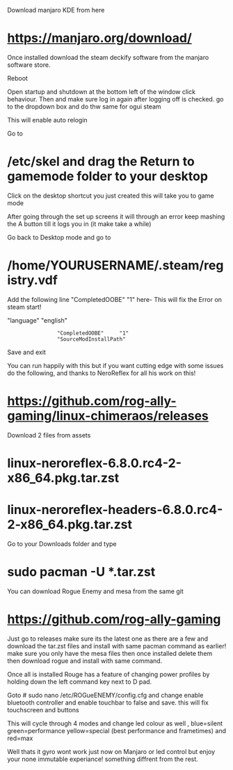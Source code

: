 Download manjaro KDE from here 

# https://manjaro.org/download/

Once installed download the steam deckify software from the manjaro software store.

Reboot

Open startup and shutdown  at the bottom left of the window click behaviour. Then and make sure log in again after logging off is checked. go to the dropdown box and do thw same for ogui steam 

This will enable auto relogin 

Go to 

# /etc/skel  and drag the Return to gamemode folder to your desktop 

Click on the desktop shortcut you just created this will take you to game mode 

After going through the set up screens it will through an error keep mashing the A button till it logs you in (it make take a while)

Go back to Desktop mode and go to 

# /home/YOURUSERNAME/.steam/registry.vdf

Add the following line  "CompletedOOBE"  "1"  here-  This will fix the Error on steam start!

"language"		"english"

					"CompletedOOBE"		"1"
					"SourceModInstallPath"	

Save and exit 

You can run happily with this but if you want cutting edge with some issues do the following, and thanks to NeroReflex for all his work on this!

# https://github.com/rog-ally-gaming/linux-chimeraos/releases

Download 2 files from assets 

#  linux-neroreflex-6.8.0.rc4-2-x86_64.pkg.tar.zst
#  linux-neroreflex-headers-6.8.0.rc4-2-x86_64.pkg.tar.zst

Go to your Downloads folder and type 

# sudo pacman -U *.tar.zst  

You can download Rogue Enemy and mesa from the same git 

#  https://github.com/rog-ally-gaming

Just go to releases make sure its the latest one as there are a few  and download the tar.zst files and install with same pacman command as earlier! make sure you only have the mesa files then once installed delete them then download rogue and install with same command.

Once all is installed Rouge has a feature of changing power profiles by holding down the left command key next to D pad.

Goto # sudo nano /etc/ROGueENEMY/config.cfg and change enable bluetooth controller and enable touchbar to false and save. this will fix touchscreen and buttons 

This will cycle through 4 modes and change led colour as well , blue=silent green=performance yellow=special (best performance and frametimes) and red=max

Well thats it gyro wont work just now on Manjaro or led control but enjoy your none immutable experiance! something diffrent from the rest.



